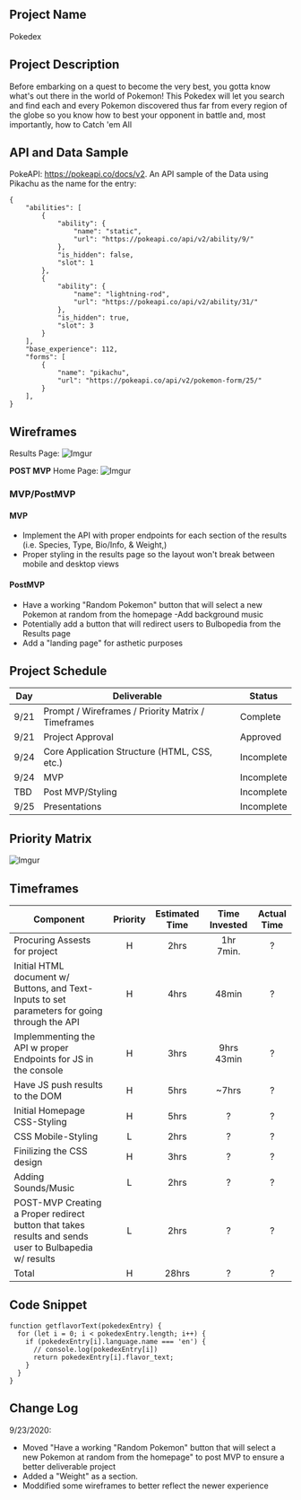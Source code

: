 ## Project Name

Pokedex

## Project Description

Before embarking on a quest to become the very best, you gotta know what's out there in the world of Pokemon! This Pokedex will let you search and find each and every Pokemon discovered thus far from every region of the globe so you know how to best your opponent in battle and, most importantly, how to Catch 'em All

## API and Data Sample

PokeAPI: https://pokeapi.co/docs/v2. An API sample of the Data using Pikachu as the name for the entry:
```
{
    "abilities": [
        {
            "ability": {
                "name": "static",
                "url": "https://pokeapi.co/api/v2/ability/9/"
            },
            "is_hidden": false,
            "slot": 1
        },
        {
            "ability": {
                "name": "lightning-rod",
                "url": "https://pokeapi.co/api/v2/ability/31/"
            },
            "is_hidden": true,
            "slot": 3
        }
    ],
    "base_experience": 112,
    "forms": [
        {
            "name": "pikachu",
            "url": "https://pokeapi.co/api/v2/pokemon-form/25/"
        }
    ],
}
```

## Wireframes

Results Page:
![Imgur](https://i.imgur.com/0yWpJdn.png)

**POST MVP**
Home Page:
![Imgur](https://i.imgur.com/U8kQjqX.png)

### MVP/PostMVP 

#### MVP 

- Implement the API with proper endpoints for each section of the results (i.e. Species, Type, Bio/Info, & Weight,)
- Proper styling in the results page so the layout won't break between mobile and desktop views  


#### PostMVP  

- Have a working "Random Pokemon" button that will select a new Pokemon at random from the homepage
-Add background music
- Potentially add a button that will redirect users to Bulbopedia from the Results page
- Add a "landing page" for asthetic purposes

## Project Schedule

|  Day | Deliverable | Status
|---|---| ---|
|9/21| Prompt / Wireframes / Priority Matrix / Timeframes | Complete
|9/21| Project Approval | Approved
|9/24| Core Application Structure (HTML, CSS, etc.) | Incomplete
|9/24| MVP | Incomplete
|TBD| Post MVP/Styling | Incomplete
|9/25| Presentations | Incomplete

## Priority Matrix

![Imgur](https://i.imgur.com/PgV0QDX.png)

## Timeframes

| Component | Priority | Estimated Time | Time Invested | Actual Time |
| --- | :---: |  :---: | :---: | :---: |
| Procuring Assests for project| H | 2hrs| 1hr 7min. | ? |
| Initial HTML document w/ Buttons, and Text-Inputs to set parameters for going through the API| H | 4hrs| 48min | ? |
| Implemmenting the API w proper Endpoints for JS in the console| H | 3hrs| 9hrs 43min| ? |
| Have JS push results to the DOM| H | 5hrs| ~7hrs | ? |
| Initial Homepage CSS-Styling | H | 5hrs| ? | ? |
| CSS Mobile-Styling | L | 2hrs| ? | ? |
| Finilizing the CSS design| H | 3hrs| ? | ? |
| Adding Sounds/Music | L | 2hrs| ? | ? |
| POST-MVP Creating a Proper redirect button that takes results and sends user to Bulbapedia w/ results  | L | 2hrs| ? | ? |
| Total | H | 28hrs| ? | ? |

## Code Snippet
```
function getflavorText(pokedexEntry) {
  for (let i = 0; i < pokedexEntry.length; i++) {
    if (pokedexEntry[i].language.name === 'en') {
      // console.log(pokedexEntry[i])
      return pokedexEntry[i].flavor_text;
    }
  }
}
```


## Change Log

 9/23/2020: 
 - Moved "Have a working "Random Pokemon" button that will select a new Pokemon at random from the homepage" to post MVP to ensure a better deliverable project
 - Added a "Weight" as a section. 
 - Moddified some wireframes to better reflect the newer experience 
